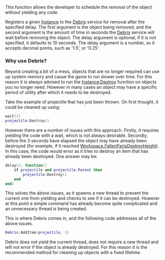This function allows the developer to schedule the removal of the object without yielding any code.

Registers a given [Instance](https://developer.roblox.com/en-us/api-reference/class/Instance) to the [Debris](https://developer.roblox.com/en-us/api-reference/class/Debris) service for removal after the specified delay. The first argument is the object being removed, and the second argument is the amount of time in seconds the [Debris](https://developer.roblox.com/en-us/api-reference/class/Debris) service will wait before removing the object. The delay argument is optional, if it is not specified, it defaults to 10 seconds. The delay argument is a number, so it accepts decimal points, such as '1.5', or '0.25'.

### Why use Debris?

Beyond creating a bit of a mess, objects that are no longer required can use up system memory and cause the game to run slower over time. For this reason it is always advised to run the [Instance:Destroy](https://developer.roblox.com/en-us/api-reference/function/Instance/Destroy) function on objects you no longer need. However in many cases an object may have a specific period of utility after which it needs to be destroyed.

Take the example of projectile that has just been thrown. On first thought, it could be cleaned up using:

```lua
wait(3)
projectile:Destroy()
```

However there are a number of issues with this approach. Firstly, it requires yielding the code with a wait, which is not always desirable. Secondly, before the 3 seconds have elapsed the object may have already been destroyed (for example, if it reached [Workspace.FallenPartsDestroyHeight](https://developer.roblox.com/en-us/api-reference/property/Workspace/FallenPartsDestroyHeight)). In this case, the code would error as it tries to destroy an item that has already been destroyed. One answer may be:

```lua
delay(3, function()
    if projectile and projectile.Parent then
        projectile:Destroy()
    end
end)
```

This solves the above issues, as it spawns a new thread to prevent the current one from yielding and checks to see if it can be destroyed. However at this point a simple command has already become quite complicated and an unnecessary thread is being created.

This is where Debris comes in, and the following code addresses all of the above issues.

```lua
Debris:AddItem(projectile, 3)
```

Debris does not yield the current thread, does not require a new thread and will not error if the object is already destroyed. For this reason it is the recommended method for cleaning up objects with a fixed lifetime.